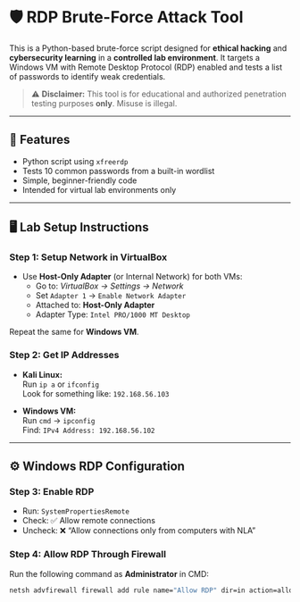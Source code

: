 # 🛡️ RDP Brute-Force Attack Tool

This is a Python-based brute-force script designed for **ethical hacking** and **cybersecurity learning** in a **controlled lab environment**. It targets a Windows VM with Remote Desktop Protocol (RDP) enabled and tests a list of passwords to identify weak credentials.

> ⚠️ **Disclaimer:** This tool is for educational and authorized penetration testing purposes **only**. Misuse is illegal.

---

## 🧰 Features

- Python script using `xfreerdp`
- Tests 10 common passwords from a built-in wordlist
- Simple, beginner-friendly code
- Intended for virtual lab environments only

---

## 🖥️ Lab Setup Instructions

### Step 1: Setup Network in VirtualBox

- Use **Host-Only Adapter** (or Internal Network) for both VMs:
  - Go to: *VirtualBox → Settings → Network*
  - Set `Adapter 1` → `Enable Network Adapter`
  - Attached to: **Host-Only Adapter**
  - Adapter Type: `Intel PRO/1000 MT Desktop`

Repeat the same for **Windows VM**.

### Step 2: Get IP Addresses

- **Kali Linux:**  
  Run `ip a` or `ifconfig`  
  Look for something like: `192.168.56.103`

- **Windows VM:**  
  Run `cmd` → `ipconfig`  
  Find: `IPv4 Address: 192.168.56.102`

---

## ⚙️ Windows RDP Configuration

### Step 3: Enable RDP

- Run: `SystemPropertiesRemote`
- Check: ✅ Allow remote connections
- Uncheck: ❌ “Allow connections only from computers with NLA”

### Step 4: Allow RDP Through Firewall

Run the following command as **Administrator** in CMD:

```bash
netsh advfirewall firewall add rule name="Allow RDP" dir=in action=allow protocol=TCP localport=3389
